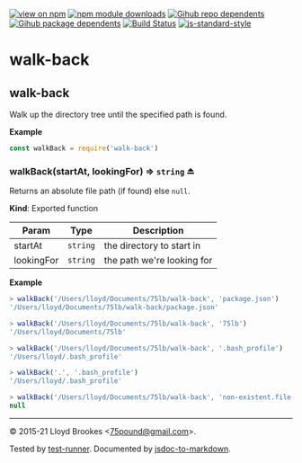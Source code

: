 [![view on npm](https://badgen.net/npm/v/walk-back)](https://www.npmjs.org/package/walk-back)
[![npm module downloads](https://badgen.net/npm/dt/walk-back)](https://www.npmjs.org/package/walk-back)
[![Gihub repo dependents](https://badgen.net/github/dependents-repo/75lb/walk-back)](https://github.com/75lb/walk-back/network/dependents?dependent_type=REPOSITORY)
[![Gihub package dependents](https://badgen.net/github/dependents-pkg/75lb/walk-back)](https://github.com/75lb/walk-back/network/dependents?dependent_type=PACKAGE)
[![Build Status](https://travis-ci.org/75lb/walk-back.svg?branch=master)](https://travis-ci.org/75lb/walk-back)
[![js-standard-style](https://img.shields.io/badge/code%20style-standard-brightgreen.svg)](https://github.com/feross/standard)

# walk-back

<a name="module_walk-back"></a>

## walk-back
Walk up the directory tree until the specified path is found.

**Example**  
```js
const walkBack = require('walk-back')
```
<a name="exp_module_walk-back--walkBack"></a>

### walkBack(startAt, lookingFor) ⇒ <code>string</code> ⏏
Returns an absolute file path (if found) else `null`.

**Kind**: Exported function  

| Param | Type | Description |
| --- | --- | --- |
| startAt | <code>string</code> | the directory to start in |
| lookingFor | <code>string</code> | the path we're looking for |

**Example**  
```js
> walkBack('/Users/lloyd/Documents/75lb/walk-back', 'package.json')
'/Users/lloyd/Documents/75lb/walk-back/package.json'

> walkBack('/Users/lloyd/Documents/75lb/walk-back', '75lb')
'/Users/lloyd/Documents/75lb'

> walkBack('/Users/lloyd/Documents/75lb/walk-back', '.bash_profile')
'/Users/lloyd/.bash_profile'

> walkBack('.', '.bash_profile')
'/Users/lloyd/.bash_profile'

> walkBack('/Users/lloyd/Documents/75lb/walk-back', 'non-existent.file')
null
```

* * *

&copy; 2015-21 Lloyd Brookes \<75pound@gmail.com\>.

Tested by [test-runner](https://github.com/test-runner-js/test-runner). Documented by [jsdoc-to-markdown](https://github.com/jsdoc2md/jsdoc-to-markdown).
